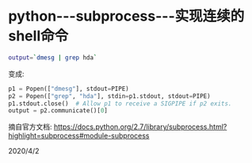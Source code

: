 # python---subprocess---实现连续的shell命令

```sh
output=`dmesg | grep hda`
```

变成:  
```python
p1 = Popen(["dmesg"], stdout=PIPE)
p2 = Popen(["grep", "hda"], stdin=p1.stdout, stdout=PIPE)
p1.stdout.close()  # Allow p1 to receive a SIGPIPE if p2 exits.
output = p2.communicate()[0]
```

摘自官方文档: https://docs.python.org/2.7/library/subprocess.html?highlight=subprocess#module-subprocess  


2020/4/2  
